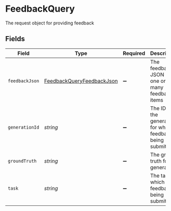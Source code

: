 # FeedbackQuery

The request object for providing feedback


## Fields

| Field                                                                         | Type                                                                          | Required                                                                      | Description                                                                   |
| ----------------------------------------------------------------------------- | ----------------------------------------------------------------------------- | ----------------------------------------------------------------------------- | ----------------------------------------------------------------------------- |
| `feedbackJson`                                                                | [FeedbackQueryFeedbackJson](../../models/shared/feedbackqueryfeedbackjson.md) | :heavy_minus_sign:                                                            | The feedback JSON with one or many feedback items                             |
| `generationId`                                                                | *string*                                                                      | :heavy_minus_sign:                                                            | The ID of the generation for which feedback is being submitted                |
| `groundTruth`                                                                 | *string*                                                                      | :heavy_minus_sign:                                                            | The ground truth for the generation                                           |
| `task`                                                                        | *string*                                                                      | :heavy_minus_sign:                                                            | The task for which the feedback is being submitted                            |